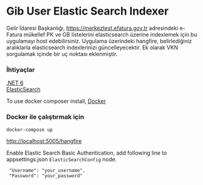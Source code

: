 # Gib User Elastic Search Indexer

Gelir İdaresi Başkanlığı, https://merkeztest.efatura.gov.tr adresindeki e-Fatura mükellef PK ve GB listelerini elasticsearch üzerine indexlemek için bu uygulamayı host edebilirsiniz. Uygulama üzerindeki hangfire, belirlediğiniz aralıklarla elasticsearch indexlerinizi güncelleyecektir. Ek olarak VKN sorgulamak içinde bir uç noktası eklenmiştir. 

### İhtiyaçlar

[.NET 6](https://dotnet.microsoft.com/en-us/download/dotnet/6.0)<br>
[ElasticSearch](https://www.elastic.co/downloads/elasticsearch)

To use docker composer install, [Docker](https://www.docker.com/products/docker-desktop)<br>

### Docker ile çalıştırmak için

```
docker-compose up
```

[http://localhost:5005/hangfire](http://localhost:5005/hangfire)

Enable Elastic Search Basic Authentication, add following line to appsettings.json `ElasticSearchConfig` node.

```
 "Username": "your_username",
 "Password": "your_password"
```